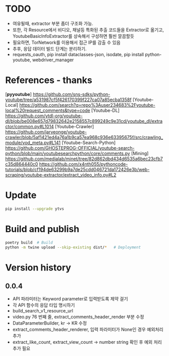 # TODO
* 여유될때, extractor 부분 좀더 구조화 가능.
* 또한, 각 Resource에서 비디오, 채널등 특화된 추출 코드들을 Extractor로 옮기고, YoutubeBasicInfoExtractor를 상속해서 구성하면
  훨씬 깔끔할듯
* 필요하면, TorNetwork를 이용해서 접근 IP를 감출 수 있음
* 추후, 응답 데이터 빌드 단계는 분리하기.
* requests_oauth, pip install dataclasses-json, isodate, pip install python-youtube, webdriver_manager

# References - thanks
[**pyyoutube**]  https://github.com/sns-sdks/python-youtube/tree/a531987cf5f426170399f227ca07a85ecba1358f
[Youtube-Local] https://github.com/search?q=repo%3Auser234683%2Fyoutube-local%20request_comments&type=code
[Youtube-DL] https://github.com/ytdl-org/youtube-dl/blob/be008e657d79832642e2158557c899249c9e31cd/youtube_dl/extractor/common.py#L1014
[Youtube-Crawler] https://github.com/jaryeonge/youtube-crawler/blob/5af1421ed4a76a1b9ca57ea968c936e63395675f/src/crawling_module/vod_meta.py#L141
[Youtube-Search-Python] https://github.com/GHOSTEPROG-OFFICIAL/youtube-search-python/blob/main/youtubesearchpython/core/comments.py
[Mining] https://github.com/medialab/minet/tree/82d862dbd434d6535a6bec23cfb7c35d864440c0
https://github.com/x4nth055/pythoncode-tutorials/blob/cf194de63299b9a7de25cdd046721da172426e3b/web-scraping/youtube-extractor/extract_video_info.py#L2
# Update
```bash
pip install --upgrade ytvs
```


# Build and publish
```bash
poetry build  # Build
python -m twine upload --skip-existing dist/*   # Deployment
```



# Version history

## 0.0.4
  - API 파라미터는 Keyword parameter로 입력받도록 제약 걸기
  - 각 API 함수의 응답 타입 명시하기
  - build_search_v1_resource_url
  - video.py 76 번째 줄, extract_comments_header_render 부분 수정
  - DataParameterBuilder, kr -> KR 수정
  - extract_comments_header_renderer, 입력 파라미터가 None인 경우 예외처리 추가
  - extract_like_count, extract_view_count
    -> number string 확인 후 예외 처리 추가 필요
